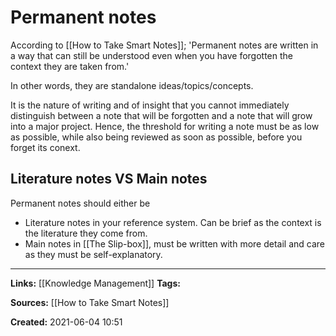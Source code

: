 # Permanent notes
According to [[How to Take Smart Notes]];
'Permanent notes are written in a way that can still be understood even when you have forgotten the context they are taken from.'

In other words, they are standalone ideas/topics/concepts.

It is the nature of writing and of insight that you cannot immediately distinguish between a note that will be forgotten and a note that will grow into a major project. Hence, the threshold for writing a note must be as low as possible, while also being reviewed as soon as possible, before you forget its conext.

## Literature notes VS Main notes
Permanent notes should either be 
- Literature notes in your reference system. Can be brief as the context is the literature they come from.
- Main notes in [[The Slip-box]], must be written with more detail and care as they must be self-explanatory. 



---
**Links:** [[Knowledge Management]]
**Tags:** 

**Sources:** [[How to Take Smart Notes]]

**Created:** 2021-06-04  10:51